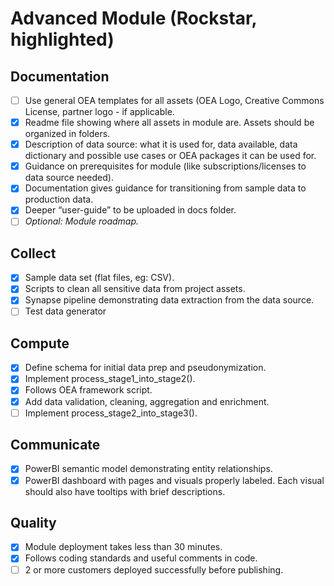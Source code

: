 # Advanced Module (Rockstar, highlighted)

## Documentation
- [ ] Use general OEA templates for all assets (OEA Logo, Creative Commons License, partner logo - if applicable.
- [x] Readme file showing where all assets in module are. Assets should be organized in folders.
- [x] Description of data source: what it is used for, data available, data dictionary and possible use cases or OEA packages it can be used for.
- [x] Guidance on prerequisites for module (like subscriptions/licenses to data source needed).
- [x] Documentation gives guidance for transitioning from sample data to production data.
- [x] Deeper “user-guide” to be uploaded in docs folder.
- [ ] _Optional: Module roadmap._

## Collect
- [x] Sample data set (flat files, eg: CSV).
- [x] Scripts to clean all sensitive data from project assets.
- [x] Synapse pipeline demonstrating data extraction from the data source.
- [ ] Test data generator

## Compute
- [x] Define schema for initial data prep and pseudonymization.
- [x] Implement process_stage1_into_stage2().
- [x] Follows OEA framework script.
- [x] Add data validation, cleaning, aggregation and enrichment.
- [ ] Implement process_stage2_into_stage3().

## Communicate
- [x] PowerBI semantic model demonstrating entity relationships.
- [x] PowerBI dashboard with pages and visuals properly labeled. Each visual should also have tooltips with brief descriptions.

## Quality
- [x] Module deployment takes less than 30 minutes.
- [x] Follows coding standards and useful comments in code.
- [ ] 2 or more customers deployed successfully before publishing.
